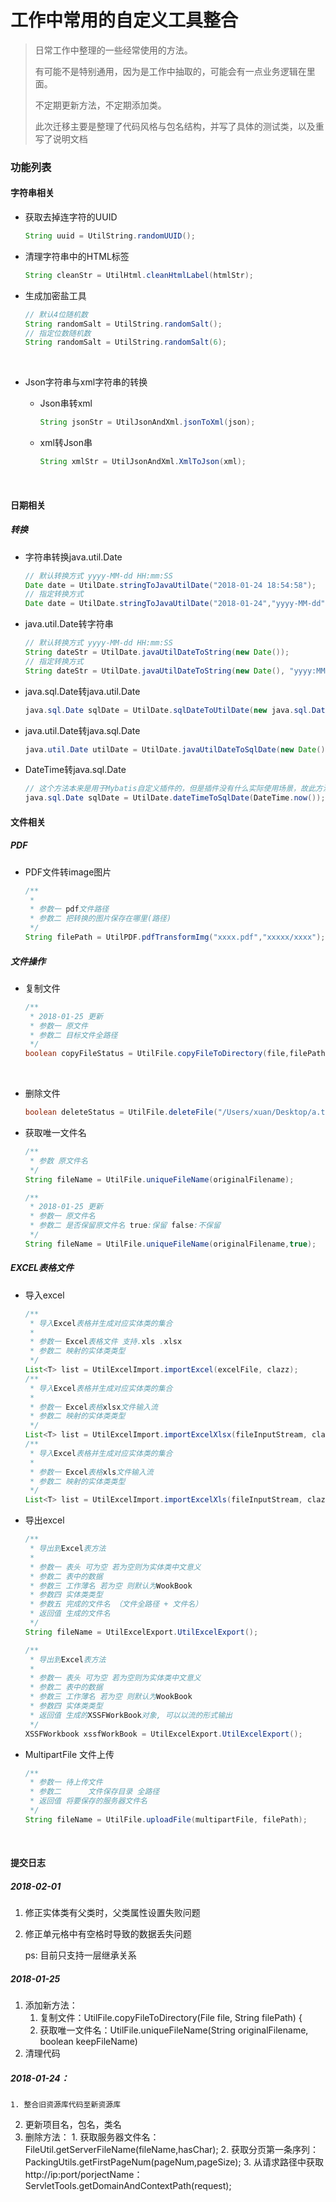 # 工作中常用的自定义工具整合

> 日常工作中整理的一些经常使用的方法。
>
> 有可能不是特别通用，因为是工作中抽取的，可能会有一点业务逻辑在里面。
>
> 不定期更新方法，不定期添加类。
>
> 此次迁移主要是整理了代码风格与包名结构，并写了具体的测试类，以及重写了说明文档

### 功能列表

#### 字符串相关

- 获取去掉连字符的UUID

  ```java
  String uuid = UtilString.randomUUID();
  ```

- 清理字符串中的HTML标签

  ```java
  String cleanStr = UtilHtml.cleanHtmlLabel(htmlStr);
  ```

- 生成加密盐工具

  ```java
  // 默认4位随机数
  String randomSalt = UtilString.randomSalt();
  // 指定位数随机数
  String randomSalt = UtilString.randomSalt(6);
  ```

  ​

- Json字符串与xml字符串的转换

  - Json串转xml

    ```java
    String jsonStr = UtilJsonAndXml.jsonToXml(json);
    ```

  - xml转Json串

    ```java
    String xmlStr = UtilJsonAndXml.XmlToJson(xml);
    ```

    ​

#### 日期相关

##### 转换

- 字符串转换java.util.Date

  ```java
  // 默认转换方式 yyyy-MM-dd HH:mm:SS
  Date date = UtilDate.stringToJavaUtilDate("2018-01-24 18:54:58");
  // 指定转换方式
  Date date = UtilDate.stringToJavaUtilDate("2018-01-24","yyyy-MM-dd");
  ```

- java.util.Date转字符串

  ```java
  // 默认转换方式 yyyy-MM-dd HH:mm:SS
  String dateStr = UtilDate.javaUtilDateToString(new Date());
  // 指定转换方式
  String dateStr = UtilDate.javaUtilDateToString(new Date(), "yyyy:MM:dd HH-mm-sss");
  ```

- java.sql.Date转java.util.Date

  ```java
  java.sql.Date sqlDate = UtilDate.sqlDateToUtilDate(new java.sql.Date(11111232));
  ```

- java.util.Date转java.sql.Date

  ```java
  java.util.Date utilDate = UtilDate.javaUtilDateToSqlDate(new Date());
  ```

- DateTime转java.sql.Date

  ```java
  // 这个方法本来是用于Mybatis自定义插件的，但是插件没有什么实际使用场景，故此方法没什么实际用途
  java.sql.Date sqlDate = UtilDate.dateTimeToSqlDate(DateTime.now());
  ```

#### 文件相关

##### PDF

- PDF文件转image图片

  ```java
  /**
   *
   * 参数一 pdf文件路径
   * 参数二 把转换的图片保存在哪里(路径)
   */
  String filePath = UtilPDF.pdfTransformImg("xxxx.pdf","xxxxx/xxxx");
  ```

##### 文件操作

- 复制文件

  ```java
  /**
   * 2018-01-25 更新
   * 参数一 原文件
   * 参数二 目标文件全路径
   */
  boolean copyFileStatus = UtilFile.copyFileToDirectory(file,filePath);
  ```

  ​

- 删除文件

  ```java
  boolean deleteStatus = UtilFile.deleteFile("/Users/xuan/Desktop/a.txt");
  ```

- 获取唯一文件名

  ```Java
  /**
   * 参数 原文件名
   */
  String fileName = UtilFile.uniqueFileName(originalFilename);

  /**
   * 2018-01-25 更新 
   * 参数一 原文件名
   * 参数二 是否保留原文件名 true:保留 false:不保留
   */
  String fileName = UtilFile.uniqueFileName(originalFilename,true);
  ```

##### EXCEL表格文件

- 导入excel

  ```java
  /**
   * 导入Excel表格并生成对应实体类的集合
   *
   * 参数一 Excel表格文件 支持.xls .xlsx
   * 参数二 映射的实体类类型
   */
  List<T> list = UtilExcelImport.importExcel(excelFile, clazz);
  /**
   * 导入Excel表格并生成对应实体类的集合
   *
   * 参数一 Excel表格xlsx文件输入流
   * 参数二 映射的实体类类型
   */
  List<T> list = UtilExcelImport.importExcelXlsx(fileInputStream, clazz);
  /**
   * 导入Excel表格并生成对应实体类的集合
   *
   * 参数一 Excel表格xls文件输入流
   * 参数二 映射的实体类类型
   */
  List<T> list = UtilExcelImport.importExcelXls(fileInputStream, clazz);
  ```


- 导出excel

  ```java
  /**
   * 导出到Excel表方法
   * 
   * 参数一 表头 可为空 若为空则为实体类中文意义
   * 参数二 表中的数据
   * 参数三 工作薄名 若为空 则默认为WookBook
   * 参数四 实体类类型
   * 参数五 完成的文件名 （文件全路径 + 文件名）
   * 返回值 生成的文件名
   */
  String fileName = UtilExcelExport.UtilExcelExport();

  /**
   * 导出到Excel表方法
   * 
   * 参数一 表头 可为空 若为空则为实体类中文意义
   * 参数二 表中的数据
   * 参数三 工作薄名 若为空 则默认为WookBook
   * 参数四 实体类类型
   * 返回值 生成的XSSFWorkBook对象, 可以以流的形式输出
   */
  XSSFWorkbook xssfWorkBook = UtilExcelExport.UtilExcelExport();
  ```

- MultipartFile 文件上传

  ```java
  /**
   * 参数一 待上传文件
   * 参数二      文件保存目录 全路径
   * 返回值 将要保存的服务器文件名
   */
  String fileName = UtilFile.uploadFile(multipartFile, filePath);
  ```

  ​


#### 提交日志

##### 2018-02-01
1. 修正实体类有父类时，父类属性设置失败问题
2. 修正单元格中有空格时导致的数据丢失问题

    ps: 目前只支持一层继承关系

##### 2018-01-25

1. 添加新方法：
   1. 复制文件：UtilFile.copyFileToDirectory(File file, String filePath) {
   2. 获取唯一文件名：UtilFile.uniqueFileName(String originalFilename, boolean keepFileName)
2. 清理代码

##### 2018-01-24：

   	1. 整合旧资源库代码至新资源库
  2. 更新项目名，包名，类名
  3. 删除方法：
    1. 获取服务器文件名：FileUtil.getServerFileName(fileName,hasChar);
    2. 获取分页第一条序列：PackingUtils.getFirstPageNum(pageNum,pageSize);
    3. 从请求路径中获取http://ip:port/porjectName：ServletTools.getDomainAndContextPath(request);

